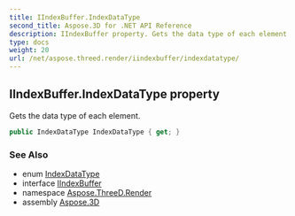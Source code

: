 ```yaml
---
title: IIndexBuffer.IndexDataType
second_title: Aspose.3D for .NET API Reference
description: IIndexBuffer property. Gets the data type of each element
type: docs
weight: 20
url: /net/aspose.threed.render/iindexbuffer/indexdatatype/
---
```

## IIndexBuffer.IndexDataType property

Gets the data type of each element.

```csharp
public IndexDataType IndexDataType { get; }
```

### See Also

* enum [IndexDataType](../../indexdatatype/)
* interface [IIndexBuffer](../)
* namespace [Aspose.ThreeD.Render](../../../aspose.threed.render/)
* assembly [Aspose.3D](../../../)


